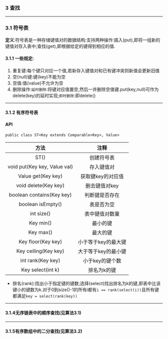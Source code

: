 ### 3 查找
---

### 3.1 符号表
**定义**:符号表是一种存储键值对的数据结构:支持两种操作:插入(put),即将一组新的键值对存入表中;查找(get),即根据给定的键得到相应的值.

#### 3.1.1 一些规定:
1. 重复键:每个键只对应一个值,若新存入键值对和已有键冲突则新值会更新旧值
2. 空(null)键:键(key)不能为空
3. 空值:值(value)不允许为空
4. 删除操作:`延时删除`:将键对应值置空,然后一并删除空值键.put(key,null)可作为delete(key)的延时实现;`即时删除`:即delete()
---

#### 3.1.2 有序符号表

#### API
`public class ST<Key extends Comparable<Key>, Value>`

|方法|注释|
|:--------------------:|:--------------------:|
|ST()|创建符号表|
|void put(Key key, Value val)|存入键值对|
|Value get(Key key)|获取键key的对应值|
|void delete(Key key)|删去键值对key|
|boolean contains(Key key)|判断键是否存在|
|boolean isEmpty()|表是否为空|
|int size()|表中键值对数量|
|Key min()|最小的键|
|Key max()|最大的键|
|Key floor(Key key)|小于等于key的最大键|
|Key ceiling(Key key)|大于等于key的最小键|
|int rank(Key key)|小于key的键个数|
|Key select(int k)|排名为k的键|

+ 排名(rank):找出小于指定键的键数;选择(select)找出排名为k的键,即表中比该键小的键数为k.对于0到size()-1的所有i都有`i == rank(select(i))`且所有键都满足`key = select(rank(key))`

---
#### 3.1.4无序链表中的顺序查找(见算法3.1)
----
#### 3.1.5有序数组中的二分查找(见算法3.2)
